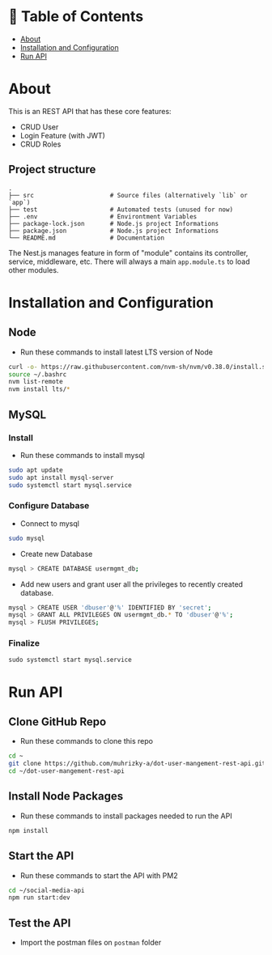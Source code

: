 <!-- Table of Contents -->
# :notebook_with_decorative_cover: Table of Contents

- [About](#about)
- [Installation and Configuration](#Installation-and-configuration)
- [Run API](#run-api)

# About
This is an REST API that has these core features:
- CRUD User
- Login Feature (with JWT)
- CRUD Roles

## Project structure
    .
    ├── src                     # Source files (alternatively `lib` or `app`)
    ├── test                    # Automated tests (unused for now)
    ├── .env                    # Environtment Variables
    ├── package-lock.json       # Node.js project Informations
    ├── package.json            # Node.js project Informations
    └── README.md               # Documentation

The Nest.js manages feature in form of "module" contains its controller, service, middleware, etc.
There will always a main `app.module.ts` to load other modules.

# Installation and Configuration
## Node
- Run these commands to install latest LTS version of Node
```bash
curl -o- https://raw.githubusercontent.com/nvm-sh/nvm/v0.38.0/install.sh | bash
source ~/.bashrc
nvm list-remote
nvm install lts/*
```


## MySQL
### Install
- Run these commands to install mysql
```bash
sudo apt update
sudo apt install mysql-server
sudo systemctl start mysql.service
```

### Configure Database
- Connect to mysql
```bash
sudo mysql
```

- Create new Database
```bash
mysql > CREATE DATABASE usermgmt_db;
```

- Add new users and grant user all the privileges to recently created database.
```bash
mysql > CREATE USER 'dbuser'@'%' IDENTIFIED BY 'secret';
mysql > GRANT ALL PRIVILEGES ON usermgmt_db.* TO 'dbuser'@'%';
mysql > FLUSH PRIVILEGES;
```

### Finalize
`sudo systemctl start mysql.service`

# Run API
## Clone GitHub Repo
- Run these commands to clone this repo
```bash
cd ~
git clone https://github.com/muhrizky-a/dot-user-mangement-rest-api.git
cd ~/dot-user-mangement-rest-api
```

## Install Node Packages
- Run these commands to install packages needed to run the API
```bash
npm install
```
## Start the API
- Run these commands to start the API with PM2
```bash
cd ~/social-media-api
npm run start:dev
```

## Test the API
- Import the postman files on `postman` folder
